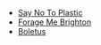 * [Say No To Plastic](https://zero-waste.github.io/say-no-to-plastic/)
* [Forage Me Brighton](https://zero-waste.github.io/forage-me-brighton/)
* [Boletus](https://zero-waste.github.io/boletus/)

